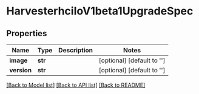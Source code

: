 # HarvesterhciIoV1beta1UpgradeSpec

## Properties
Name | Type | Description | Notes
------------ | ------------- | ------------- | -------------
**image** | **str** |  | [optional] [default to '']
**version** | **str** |  | [optional] [default to '']

[[Back to Model list]](../README.md#documentation-for-models) [[Back to API list]](../README.md#documentation-for-api-endpoints) [[Back to README]](../README.md)


